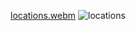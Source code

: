 [locations.webm](https://github.com/Tweety74/first-code/assets/153303459/626aa909-e5df-4b5a-b789-3bfac2c0211c)
![locations](https://github.com/Tweety74/first-code/assets/153303459/a9dd010a-8821-45ce-ad04-99b2f4b7f4b9)
